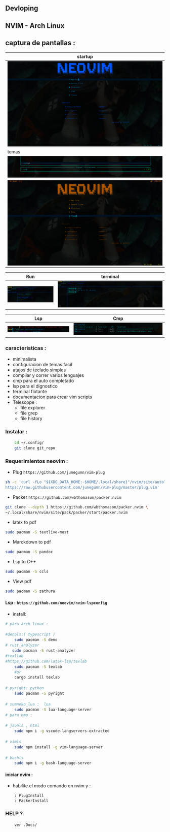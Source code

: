 ## Devloping 

## NVIM  - Arch Linux

## captura de pantallas :

| startup | 
| ---   | 
| ![Texto alternativo](.Docs/img/2022_10_15_12.03.45.png) | 
| temas |
| ![Texto alternativo](.Docs/img/2022_10_15_12.07.11.png) | 
| ![Texto alternativo](.Docs/img/2022_10_15_12.09.25.png) |

| Run | terminal |
| --- | --- |
|  ![Texto alternativo](.Docs/img/2022_10_15_12.12.21.png) |  ![Texto alternativo](.Docs/img/2022_10_15_12.18.48.png)|


| Lsp | Cmp |
| --- | --- |
|  ![Texto alternativo](.Docs/img/2022_10_15_12.24.15.png) |  ![Texto alternativo](.Docs/img/2022_10_15_12.24.30.png)|


### caracteristicas :
* minimalista
* configuracion de temas facil
* atajos de teclado simples 
* compilar y correr varios lenguajes
* cmp para el auto completado
* lsp para el dignostico
* terminal flotante
* documentacion para crear vim scripts
* Telescope :
    * file explorer
    * file grep
    * file history

### Instalar :
```sh
    cd ~/.config/
    git clone git_repo
```


### Requerimientos neovim :

* Plug  `https://github.com/junegunn/vim-plug ` 

```sh
sh -c 'curl -fLo "${XDG_DATA_HOME:-$HOME/.local/share}"/nvim/site/autoload/plug.vim --create-dirs \ 
https://raw.githubusercontent.com/junegunn/vim-plug/master/plug.vim'
```

* Packer  `https://github.com/wbthomason/packer.nvim `
```sh
git clone --depth 1 https://github.com/wbthomason/packer.nvim \
~/.local/share/nvim/site/pack/packer/start/packer.nvim
```

* latex to pdf
```sh
sudo pacman -S textlive-most
```
* Marckdown to pdf
```sh
sudo pacman -S pandoc
```
* Lsp to C++
```sh
sudo pacman -S ccls
```

* View pdf
```sh
sudo pacman -S zathura
```
#### Lsp : `https://github.com/neovim/nvim-lspconfig`
* install:
```sh
# para arch linux :

#denols:( typescript )
    sudo pacman -S deno
# rust_analyzer
   sudo pacman -S rust-analyzer  
#texllab 
#https://github.com/latex-lsp/texlab
    sudo pacman -S texlab
    #or
    cargo install texlab

# pyright: python  
    sudo pacman -S pyright

# sumneko_lua :  lua 
    sudo pacman -S lua-language-server
# para nmp :

# jsonls , html 
    sudo npm i -g vscode-langservers-extracted

# vimls 
    sudo npm install -g vim-language-server

# bashls 
    sudo npm i -g bash-language-server
```

#### iniciar nvim :

* habilite el modo comando en nvim y :

``` 
    : PlugInstall
    : PackerInstall
```        

### HELP ?

```
    ver .Docs/
```


